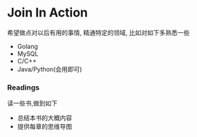# Join In Action
希望做点对以后有用的事情, 精通特定的领域, 比如对如下多熟悉一些
- Golang
- MySQL
- C/C++
- Java/Python(会用即可)

### Readings
读一些书,做到如下
- 总结本书的大概内容
- 提供每章的思维导图
